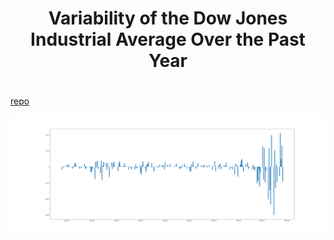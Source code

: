 <h1>
    <p align="center"> Variability of the Dow Jones Industrial Average Over the Past Year </p>
</h1>

<h1></h1>
<a href = "https://github.com/bhyman67/DJIA-Variability">repo</a>

![alt text](DJIA_Variability_Plot.png)

